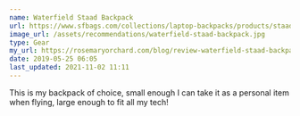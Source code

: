 ```yaml
---
name: Waterfield Staad Backpack
url: https://www.sfbags.com/collections/laptop-backpacks/products/staad-laptop-backpack
image_url: /assets/recommendations/waterfield-staad-backpack.jpg
type: Gear
my_url: https://rosemaryorchard.com/blog/review-waterfield-staad-backpack-slim/
date: 2019-05-25 06:05
last_updated: 2021-11-02 11:11
---
```

This is my backpack of choice, small enough I can take it as a personal item when flying, large enough to fit all my tech!
